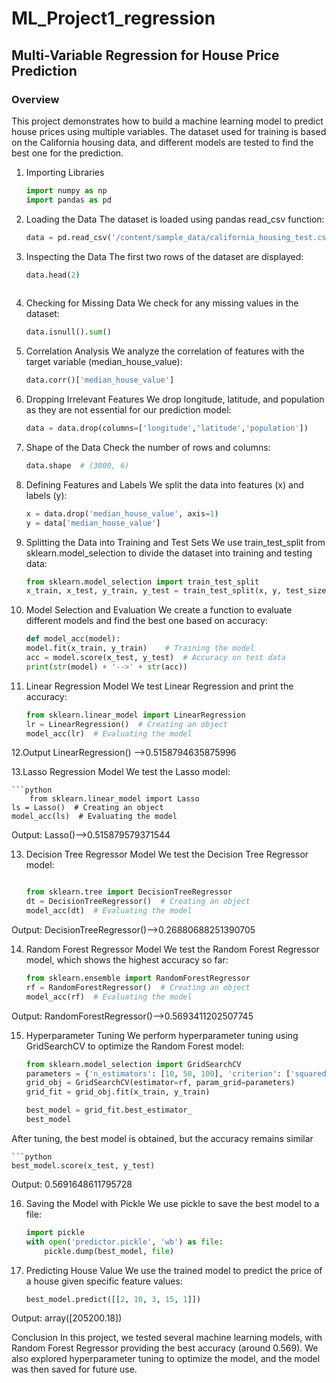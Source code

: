 # ML_Project1_regression
## Multi-Variable Regression for House Price Prediction
### Overview
This project demonstrates how to build a machine learning model to predict house prices using multiple variables. The dataset used for training is based on the California housing data, and different models are tested to find the best one for the prediction.
1. Importing Libraries
    ```python
    import numpy as np
    import pandas as pd

2. Loading the Data
The dataset is loaded using pandas read_csv function:

    ```python
    data = pd.read_csv('/content/sample_data/california_housing_test.csv')

 3. Inspecting the Data
The first two rows of the dataset are displayed:

    ```python
    data.head(2)
   
 4. Checking for Missing Data
We check for any missing values in the dataset:

      ```python
     data.isnull().sum()

 5. Correlation Analysis
We analyze the correlation of features with the target variable (median_house_value):

    ```python
    data.corr()['median_house_value']

 6. Dropping Irrelevant Features
We drop longitude, latitude, and population as they are not essential for our prediction model:

      ```python
     data = data.drop(columns=['longitude','latitude','population'])

 7. Shape of the Data
Check the number of rows and columns:

    ```python
    data.shape  # (3000, 6)
    
 8. Defining Features and Labels
We split the data into features (x) and labels (y):

    ```python
    x = data.drop('median_house_value', axis=1)
    y = data['median_house_value']
    
9. Splitting the Data into Training and Test Sets
We use train_test_split from sklearn.model_selection to divide the dataset into training and testing data:

    ```python
    from sklearn.model_selection import train_test_split
    x_train, x_test, y_train, y_test = train_test_split(x, y, test_size=0.25)
    
10. Model Selection and Evaluation
We create a function to evaluate different models and find the best one based on accuracy:

    ```python
    def model_acc(model):
    model.fit(x_train, y_train)    # Training the model
    acc = model.score(x_test, y_test)  # Accuracy on test data
    print(str(model) + '-->' + str(acc))
    
11. Linear Regression Model
We test Linear Regression and print the accuracy:

    ```python
    from sklearn.linear_model import LinearRegression
    lr = LinearRegression()  # Creating an object
    model_acc(lr)  # Evaluating the model

12.Output
    LinearRegression() -->0.5158794635875996

13.Lasso Regression Model
We test the Lasso model:

    ```python
        from sklearn.linear_model import Lasso
    ls = Lasso()  # Creating an object
    model_acc(ls)  # Evaluating the model
    
Output:
    Lasso()-->0.515879579371544
    
13. Decision Tree Regressor Model
We test the Decision Tree Regressor model:

    ```python

    from sklearn.tree import DecisionTreeRegressor
    dt = DecisionTreeRegressor()  # Creating an object
    model_acc(dt)  # Evaluating the model
Output:
    DecisionTreeRegressor()-->0.26880688251390705
    
14. Random Forest Regressor Model
We test the Random Forest Regressor model, which shows the highest accuracy so far:

    ```python
    from sklearn.ensemble import RandomForestRegressor
    rf = RandomForestRegressor()  # Creating an object
    model_acc(rf)  # Evaluating the model
    
Output:
    RandomForestRegressor()-->0.5693411202507745
    
15. Hyperparameter Tuning
We perform hyperparameter tuning using GridSearchCV to optimize the Random Forest model:

    ```python
    from sklearn.model_selection import GridSearchCV
    parameters = {'n_estimators': [10, 50, 100], 'criterion': ['squared_error', 'absolute_error', 'poisson']}
    grid_obj = GridSearchCV(estimator=rf, param_grid=parameters)
    grid_fit = grid_obj.fit(x_train, y_train)

    best_model = grid_fit.best_estimator_
    best_model

After tuning, the best model is obtained, but the accuracy remains similar

    ```python
    best_model.score(x_test, y_test)
    
Output:
    0.5691648611795728
    
16. Saving the Model with Pickle
We use pickle to save the best model to a file:

    ```python
    import pickle
    with open('predictor.pickle', 'wb') as file:
        pickle.dump(best_model, file)

17. Predicting House Value
We use the trained model to predict the price of a house given specific feature values:

    ```python
    best_model.predict([[2, 10, 3, 15, 1]])
    
Output:
array([205200.18])

Conclusion
In this project, we tested several machine learning models, with Random Forest Regressor providing the best accuracy (around 0.569). We also explored hyperparameter tuning to optimize the model, and the model was then saved for future use.
